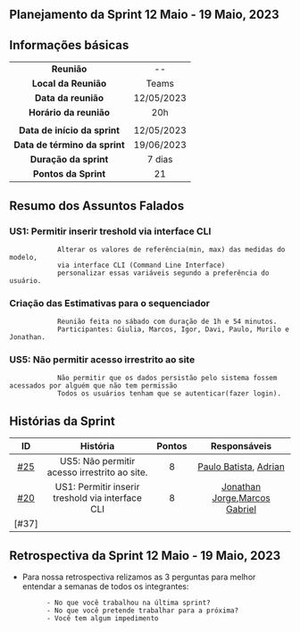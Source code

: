 ## Planejamento da Sprint 12 Maio - 19 Maio, 2023


##  Informações básicas

| | |
|:--:|:--:|
|**Reunião**|--|
|**Local da Reunião**|Teams|
|**Data da reunião**|12/05/2023|
|**Horário da reunião**|20h|
||||
|**Data de início da sprint**|12/05/2023|
|**Data de término da sprint**|19/06/2023|
|**Duração da sprint**|7 dias|
|**Pontos da Sprint**|21|  


## Resumo dos Assuntos Falados

### US1: Permitir inserir treshold via interface CLI 
                Alterar os valores de referência(min, max) das medidas do modelo, 
                via interface CLI (Command Line Interface)
                personalizar essas variáveis segundo a preferência do usuário.


### Criação das Estimativas para o sequenciador 
                Reunião feita no sábado com duração de 1h e 54 minutos.
                Participantes: Giulia, Marcos, Igor, Davi, Paulo, Murilo e Jonathan.

### US5: Não permitir acesso irrestrito ao site 
                Não permitir que os dados persistão pelo sistema fossem acessados por alguém que não tem permissão
                Todos os usuários tenham que se autenticar(fazer login).


##  Histórias da Sprint

 |ID|História|Pontos|Responsáveis|
|:-:|:-----:|:----:|:----------:|
|[#25](https://github.com/fga-eps-mds/2023-1-MeasureSoftGram-Doc/issues/25)| US5: Não permitir acesso irrestrito ao site.|8|[Paulo Batista](https://github.com/higton), [Adrian ](https://github.com/SwampTG)|
|[#20](https://github.com/fga-eps-mds/2023-1-MeasureSoftGram-Doc/issues/20)|  US1: Permitir inserir treshold via interface CLI | 8 | [Jonathan Jorge](https://github.com/Jonathan-Oliveira),[Marcos Gabriel](https://github.com/marcosgtavares) |
|[#37]

## Retrospectiva da Sprint  12 Maio - 19 Maio, 2023

- Para nossa retrospectiva relizamos as 3 perguntas para melhor entendar a semanas de todos os integrantes:

            - No que você trabalhou na última sprint?
            - No que você pretende trabalhar para a próxima?
            - Você tem algum impedimento